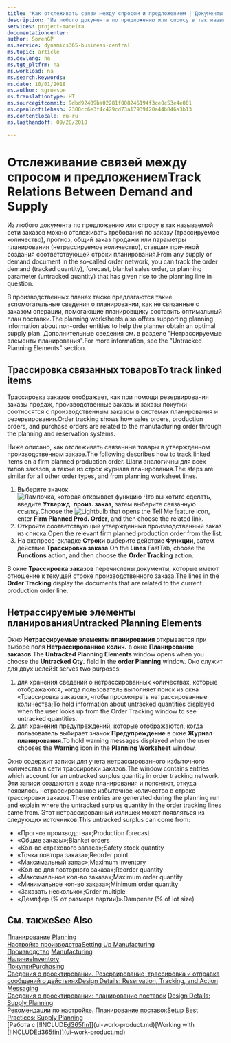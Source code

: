 ```yaml
---
title: "Как отслеживать связи между спросом и предложением | Документы Майкрософт"
description: "Из любого документа по предложению или спросу в так называемой сети заказов можно отслеживать требования по заказу (трассируемое количество), прогноз, общий заказ продажи или параметры планирования (нетрассируемое количество), ставших причиной создания соответствующей строки планирования."
services: project-madeira
documentationcenter: 
author: SorenGP
ms.service: dynamics365-business-central
ms.topic: article
ms.devlang: na
ms.tgt_pltfrm: na
ms.workload: na
ms.search.keywords: 
ms.date: 10/01/2018
ms.author: sgroespe
ms.translationtype: HT
ms.sourcegitcommit: 9dbd92409ba02281f008246194f3ce0c53e4e001
ms.openlocfilehash: 2300cc6e3f4c429cd73a17939420a44b846a3b13
ms.contentlocale: ru-ru
ms.lasthandoff: 09/28/2018

---
```

# <a name="track-relations-between-demand-and-supply"></a><span data-ttu-id="e6577-103">Отслеживание связей между спросом и предложением</span><span class="sxs-lookup"><span data-stu-id="e6577-103">Track Relations Between Demand and Supply</span></span>
<span data-ttu-id="e6577-104">Из любого документа по предложению или спросу в так называемой сети заказов можно отслеживать требования по заказу (трассируемое количество), прогноз, общий заказ продажи или параметры планирования (нетрассируемое количество), ставших причиной создания соответствующей строки планирования.</span><span class="sxs-lookup"><span data-stu-id="e6577-104">From any supply or demand document in the so-called order network, you can track the order demand (tracked quantity), forecast, blanket sales order, or planning parameter (untracked quantity) that has given rise to the planning line in question.</span></span>

<span data-ttu-id="e6577-105">В производственных планах также предлагаются такие вспомогательные сведения о планировании, как не связанные с заказом операции, помогающие планировщику составить оптимальный план поставки.</span><span class="sxs-lookup"><span data-stu-id="e6577-105">The planning worksheets also offers supporting planning information about non-order entities to help the planner obtain an optimal supply plan.</span></span> <span data-ttu-id="e6577-106">Дополнительные сведения см. в разделе "Нетрассируемые элементы планирования".</span><span class="sxs-lookup"><span data-stu-id="e6577-106">For more information, see the "Untracked Planning Elements" section.</span></span>

## <a name="to-track-linked-items"></a><span data-ttu-id="e6577-107">Трассировка связанных товаров</span><span class="sxs-lookup"><span data-stu-id="e6577-107">To track linked items</span></span>
<span data-ttu-id="e6577-108">Трассировка заказов отображает, как при помощи резервирования заказы продаж, производственные заказы и заказы покупки соотносятся с производственным заказом в системах планирования и резервирования.</span><span class="sxs-lookup"><span data-stu-id="e6577-108">Order tracking shows how sales orders, production orders, and purchase orders are related to the manufacturing order through the planning and reservation systems.</span></span>

<span data-ttu-id="e6577-109">Ниже описано, как отслеживать связанные товары в утвержденном производственном заказе.</span><span class="sxs-lookup"><span data-stu-id="e6577-109">The following describes how to track linked items on a firm planned production order.</span></span> <span data-ttu-id="e6577-110">Шаги аналогичны для всех типов заказов, а также из строк журнала планирования.</span><span class="sxs-lookup"><span data-stu-id="e6577-110">The steps are similar for all other order types, and from planning worksheet lines.</span></span>

1. <span data-ttu-id="e6577-111">Выберите значок ![Лампочка, которая открывает функцию Что вы хотите сделать](media/ui-search/search_small.png "Что вы хотите сделать"), введите **Утвержд. произ. заказ**, затем выберите связанную ссылку.</span><span class="sxs-lookup"><span data-stu-id="e6577-111">Choose the ![Lightbulb that opens the Tell Me feature](media/ui-search/search_small.png "Tell me what you want to do") icon, enter **Firm Planned Prod. Order**, and then choose the related link.</span></span>
2. <span data-ttu-id="e6577-112">Откройте соответствующий утвержденный производственный заказ из списка.</span><span class="sxs-lookup"><span data-stu-id="e6577-112">Open the relevant firm planned production order from the list.</span></span>
3. <span data-ttu-id="e6577-113">На экспресс-вкладке **Строки** выберите действие **Функции**, затем действие **Трассировка заказа**.</span><span class="sxs-lookup"><span data-stu-id="e6577-113">On the **Lines** FastTab, choose the **Functions** action, and then choose the **Order Tracking** action.</span></span>

<span data-ttu-id="e6577-114">В окне **Трассировка заказов** перечислены документы, которые имеют отношение к текущей строке производственного заказа.</span><span class="sxs-lookup"><span data-stu-id="e6577-114">The lines in the **Order Tracking** display the documents that are related to the current production order line.</span></span>

## <a name="untracked-planning-elements"></a><span data-ttu-id="e6577-115">Нетрассируемые элементы планирования</span><span class="sxs-lookup"><span data-stu-id="e6577-115">Untracked Planning Elements</span></span>
<span data-ttu-id="e6577-116">Окно **Нетрассируемые элементы планирования** открывается при выборе поля **Нетрассированное колич.** в окне **Планирование заказов**.</span><span class="sxs-lookup"><span data-stu-id="e6577-116">The **Untracked Planning Elements** window opens when you choose the **Untracked Qty.** field in the **order Planning** window.</span></span> <span data-ttu-id="e6577-117">Оно служит для двух целей:</span><span class="sxs-lookup"><span data-stu-id="e6577-117">It serves two purposes:</span></span>

1. <span data-ttu-id="e6577-118">для хранения сведений о нетрассированных количествах, которые отображаются, когда пользователь выполняет поиск из окна «Трассировка заказов», чтобы просмотреть нетрассированные количества;</span><span class="sxs-lookup"><span data-stu-id="e6577-118">To hold information about untracked quantities displayed when the user looks up from the Order Tracking window to see untracked quantities.</span></span>
2. <span data-ttu-id="e6577-119">для хранения предупреждений, которые отображаются, когда пользователь выбирает значок **Предупреждение** в окне **Журнал планирования**.</span><span class="sxs-lookup"><span data-stu-id="e6577-119">To hold warning messages displayed when the user chooses the **Warning** icon in the **Planning Worksheet** window.</span></span>

<span data-ttu-id="e6577-120">Окно содержит записи для учета нетрассированного избыточного количества в сети трассировки заказов.</span><span class="sxs-lookup"><span data-stu-id="e6577-120">The window contains entries which account for an untracked surplus quantity in order tracking network.</span></span> <span data-ttu-id="e6577-121">Эти записи создаются в ходе планирования и поясняют, откуда появилось нетрассированное избыточное количество в строке трассировки заказов.</span><span class="sxs-lookup"><span data-stu-id="e6577-121">These entries are generated during the planning run and explain where the untracked surplus quantity in the order tracking lines came from.</span></span> <span data-ttu-id="e6577-122">Этот нетрассированный излишек может появляться из следующих источников:</span><span class="sxs-lookup"><span data-stu-id="e6577-122">This untracked surplus can come from:</span></span>

- <span data-ttu-id="e6577-123">«Прогноз производства»;</span><span class="sxs-lookup"><span data-stu-id="e6577-123">Production forecast</span></span>
- <span data-ttu-id="e6577-124">«Общие заказы»;</span><span class="sxs-lookup"><span data-stu-id="e6577-124">Blanket orders</span></span>
- <span data-ttu-id="e6577-125">«Кол-во страхового запаса»;</span><span class="sxs-lookup"><span data-stu-id="e6577-125">Safety stock quantity</span></span>
- <span data-ttu-id="e6577-126">«Точка повтора заказа»;</span><span class="sxs-lookup"><span data-stu-id="e6577-126">Reorder point</span></span>
- <span data-ttu-id="e6577-127">«Максимальный запас»;</span><span class="sxs-lookup"><span data-stu-id="e6577-127">Maximum inventory</span></span>
- <span data-ttu-id="e6577-128">«Кол-во для повторного заказа»;</span><span class="sxs-lookup"><span data-stu-id="e6577-128">Reorder quantity</span></span>
- <span data-ttu-id="e6577-129">«Максимальное кол-во заказа»;</span><span class="sxs-lookup"><span data-stu-id="e6577-129">Maximum order quantity</span></span>
- <span data-ttu-id="e6577-130">«Минимальное кол-во заказа»;</span><span class="sxs-lookup"><span data-stu-id="e6577-130">Minimum order quantity</span></span>
- <span data-ttu-id="e6577-131">«Заказать несколько»;</span><span class="sxs-lookup"><span data-stu-id="e6577-131">Order multiple</span></span>
- <span data-ttu-id="e6577-132">«Демпфер (% от размера партии)».</span><span class="sxs-lookup"><span data-stu-id="e6577-132">Dampener (% of lot size)</span></span>

## <a name="see-also"></a><span data-ttu-id="e6577-133">См. также</span><span class="sxs-lookup"><span data-stu-id="e6577-133">See Also</span></span>  
<span data-ttu-id="e6577-134">[Планирование](production-planning.md) </span><span class="sxs-lookup"><span data-stu-id="e6577-134">[Planning](production-planning.md) </span></span>  
[<span data-ttu-id="e6577-135">Настройка производства</span><span class="sxs-lookup"><span data-stu-id="e6577-135">Setting Up Manufacturing</span></span>](production-configure-production-processes.md)  
<span data-ttu-id="e6577-136">[Производство](production-manage-manufacturing.md)  </span><span class="sxs-lookup"><span data-stu-id="e6577-136">[Manufacturing](production-manage-manufacturing.md)  </span></span>  
[<span data-ttu-id="e6577-137">Наличие</span><span class="sxs-lookup"><span data-stu-id="e6577-137">Inventory</span></span>](inventory-manage-inventory.md)  
[<span data-ttu-id="e6577-138">Покупки</span><span class="sxs-lookup"><span data-stu-id="e6577-138">Purchasing</span></span>](purchasing-manage-purchasing.md)  
[<span data-ttu-id="e6577-139">Сведения о проектировании. Резервирование, трассировка и отправка сообщений о действиях</span><span class="sxs-lookup"><span data-stu-id="e6577-139">Design Details: Reservation, Tracking, and Action Messaging</span></span>](design-details-reservation-order-tracking-and-action-messaging.md)  
<span data-ttu-id="e6577-140">[Сведения о проектировании: планирование поставок](design-details-supply-planning.md) </span><span class="sxs-lookup"><span data-stu-id="e6577-140">[Design Details: Supply Planning](design-details-supply-planning.md) </span></span>  
[<span data-ttu-id="e6577-141">Рекомендации по настройке. Планирование поставок</span><span class="sxs-lookup"><span data-stu-id="e6577-141">Setup Best Practices: Supply Planning</span></span>](setup-best-practices-supply-planning.md)  
<span data-ttu-id="e6577-142">[Работа с [!INCLUDE[d365fin](includes/d365fin_md.md)]](ui-work-product.md)</span><span class="sxs-lookup"><span data-stu-id="e6577-142">[Working with [!INCLUDE[d365fin](includes/d365fin_md.md)]](ui-work-product.md)</span></span>

